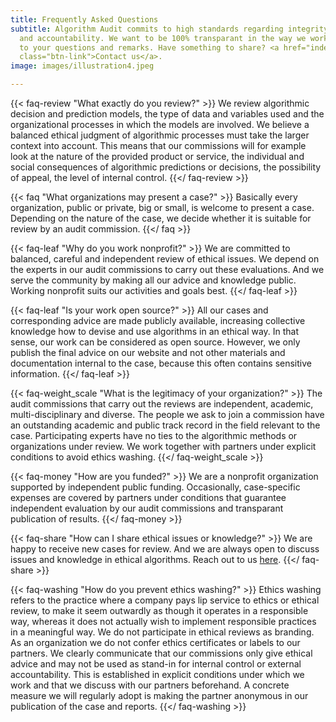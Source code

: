 ```yaml
---
title: Frequently Asked Questions
subtitle: Algorithm Audit commits to high standards regarding integrity, independence
  and accountability. We want to be 100% transparant in the way we work. We are open
  to your questions and remarks. Have something to share? <a href="index.html#contactform"
  class="btn-link">Contact us</a>.
image: images/illustration4.jpeg

---
```

{{< faq-review "What exactly do you review?" >}} We review algorithmic decision and prediction models, the type of data and variables used and the organizational processes in which the models are involved. We believe a balanced ethical judgment of algorithmic processes must take the larger context into account. This means that our commissions will for example look at the nature of the provided product or service, the individual and social consequences of algorithmic predictions or decisions, the possibility of appeal, the level of internal control. {{</ faq-review >}}

{{< faq "What organizations may present a case?" >}}
Basically every organization, public or private, big or small, is welcome to present a case. Depending on the nature of the case, we decide whether it is suitable for review by an audit commission.
{{</ faq >}}

{{< faq-leaf "Why do you work nonprofit?" >}}
We are committed to balanced, careful and independent review of ethical issues. We depend on the experts in our audit commissions to carry out these evaluations. And we serve the community by making all our advice and knowledge public. Working nonprofit suits our activities and goals best.
{{</ faq-leaf >}}

{{< faq-leaf "Is your work open source?" >}} All our cases and corresponding advice are made publicly available, increasing collective knowledge how to devise and use algorithms in an ethical way. In that sense, our work can be considered as open source. However, we only publish the final advice on our website and not other materials and documentation internal to the case, because this often contains sensitive information. {{</ faq-leaf >}}

{{< faq-weight_scale "What is the legitimacy of your organization?" >}}
The audit commissions that carry out the reviews are independent, academic, multi-disciplinary and diverse. The people we ask to join a commission have an outstanding academic and public track record in the field relevant to the case. Participating experts have no ties to the algorithmic methods or organizations under review. We work together with partners under explicit conditions to avoid ethics washing.
{{</ faq-weight_scale >}}

{{< faq-money "How are you funded?" >}}
We are a nonprofit organization supported by independent public funding. Occasionally, case-specific expenses are covered by partners under conditions that guarantee independent evaluation by our audit commissions and transparant publication of results.
{{</ faq-money >}}

{{< faq-share "How can I share ethical issues or knowledge?" >}}
We are happy to receive new cases for review. And we are always open to discuss issues and knowledge in ethical algorithms. Reach out to us <a href="index.html#contactform" class="btn-link">here</a>.
{{</ faq-share >}}

{{< faq-washing "How do you prevent ethics washing?" >}}
Ethics washing refers to the practice where a company pays lip service to ethics or ethical review, to make it seem outwardly as though it operates in a responsible way, whereas it does not actually wish to implement responsible practices in a meaningful way. We do not participate in ethical reviews as branding. As an organization we do not confer ethics certificates or labels to our partners. We clearly communicate that our commissions only give ethical advice and may not be used as stand-in for internal control or external accountability. This is established in explicit conditions under which we work and that we discuss with our partners beforehand. A concrete measure we will regularly adopt is making the partner anonymous in our publication of the case and reports.
{{</ faq-washing >}}